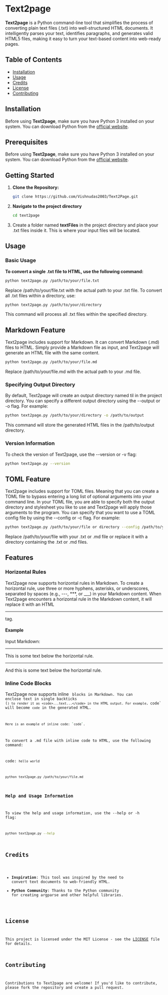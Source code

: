 # Text2page

**Text2page** is a Python command-line tool that simplifies the process of converting plain text files (.txt) into well-structured HTML documents. It intelligently parses your text, identifies paragraphs, and generates valid HTML5 files, making it easy to turn your text-based content into web-ready pages.

## Table of Contents

- [Installation](#installation)
- [Usage](#usage)
- [Credits](#credits)
- [License](#license)
- [Contributing](#contributing)

## Installation

Before using **Text2page**, make sure you have Python 3 installed on your system. You can download Python from the [official website](https://www.python.org/downloads/).

## Prerequisites

Before using **Text2page**, make sure you have Python 3 installed on your system. You can download Python from the [official website](https://www.python.org/downloads/).

## Getting Started

1. **Clone the Repository:**

   ```bash
   git clone https://github.com/Vishnudas2003/Text2Page.git

   ```

2. **Navigate to the project directory**

   ```bash
   cd text2page

   ```

3. Create a folder named **textFiles** in the project directory and place your .txt files inside it. This is where your input files will be located.

## Usage
### Basic Usage

**To convert a single .txt file to HTML, use the following command:**

```bash
python text2page.py /path/to/your/file.txt
```
 Replace /path/to/your/file.txt with the actual path to your .txt file.
 To convert all .txt files within a directory, use:

 ```bash
python text2page.py /path/to/your/directory
```
This command will process all .txt files within the specified directory.

## Markdown Feature
Text2page includes support for Markdown. It can convert Markdown (.md) files to HTML. Simply provide a Markdown file as input, and Text2page will generate an HTML file with the same content.

```bash
python text2page.py /path/to/your/file.md
```
Replace /path/to/your/file.md with the actual path to your .md file.

### Specifying Output Directory
By default, Text2page will create an output directory named til in the project directory. You can specify a different output directory using the --output or -o flag. For example:

```bash
python text2page.py /path/to/your/directory -o /path/to/output
```
This command will store the generated HTML files in the /path/to/output directory.

### Version Information
To check the version of Text2page, use the --version or -v flag:

```bash
python text2page.py --version
```

## TOML Feature
Text2page includes support for TOML files. Meaning that you can create a TOML file to bypass entering a long list of optional arguments into your command line. In your TOML file, you are able to specify both the output directory and stylesheet you like to use and Text2page will apply those arguments to the program. You can specify that you want to use a TOML config file by using the --config or -c flag. For example:
```bash
python text2page.py /path/to/your/file or directory --config /path/to/your/toml.config
```
Replace /path/to/your/file with your .txt or .md file or replace it with a directory containing the .txt or .md files. 

## Features
### Horizontal Rules

Text2page now supports horizontal rules in Markdown. To create a horizontal rule, use three or more hyphens, asterisks, or underscores, separated by spaces (e.g., ---, ***, or ___) in your Markdown content. When Text2page encounters a horizontal rule in the Markdown content, it will replace it with an HTML <hr> tag.

#### Example
Input Markdown:

---

This is some text below the horizontal rule.

---

And this is some text below the horizontal rule.

### Inline Code Blocks
Text2page now supports inline <code> blocks in Markdown. You can enclose text in single backticks (`) to render it as <code>...text...</code> in the HTML output. For example, `code` will become <code>code</code> in the generated HTML.

```bash
Here is an example of inline code: `code`.
```

To convert a .md file with inline code to HTML, use the following command:

code: `hello world`

```bash
python text2page.py /path/to/your/file.md
```

### Help and Usage Information
To view the help and usage information, use the --help or -h flag:

```bash
python text2page.py --help
```

## Credits

- **Inspiration**: This tool was inspired by the need to convert text documents to web-friendly HTML.
- **Python Community**: Thanks to the Python community for creating argparse and other helpful libraries.

## License

This project is licensed under the MIT License - see the [LICENSE](LICENSE) file for details.

## Contributing

Contributions to Text2page are welcome! If you'd like to contribute, please fork the repository and create a pull request.
